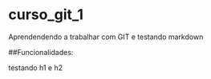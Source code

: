 # curso_git_1

Aprendendendo a trabalhar com GIT e testando markdown

##Funcionalidades:

testando h1 e h2 
